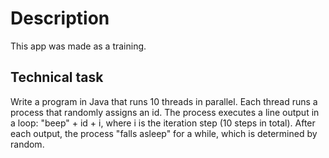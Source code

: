 # Description
This app was made as a training.

## Technical task
Write a program in Java that runs 10 threads in parallel. Each thread runs a process that randomly assigns an id. The process executes a 
line output in a loop: "beep" + id + i, where i is the iteration step (10 steps in total). After each output, the process 
"falls asleep" for a while, which is determined by random.
